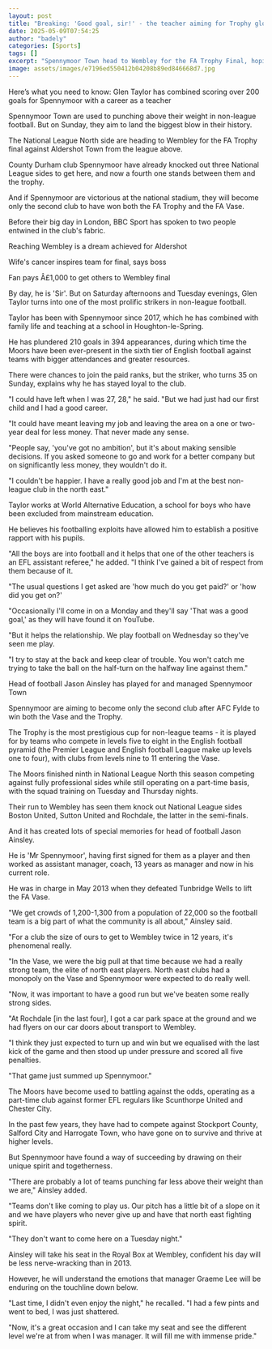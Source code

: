 ```yaml
---
layout: post
title: "Breaking: 'Good goal, sir!' - the teacher aiming for Trophy glory at Wembley"
date: 2025-05-09T07:54:25
author: "badely"
categories: [Sports]
tags: []
excerpt: "Spennymoor Town head to Wembley for the FA Trophy Final, hoping to complete a special non-league cup double."
image: assets/images/e7196ed550412b04208b89ed846668d7.jpg
---
```


Here’s what you need to know: Glen Taylor has combined scoring over 200 goals for Spennymoor with a career as a teacher

Spennymoor Town are used to punching above their weight in non-league football. But on Sunday, they aim to land the biggest blow in their history.

The National League North side are heading to Wembley for the FA Trophy final against Aldershot Town from the league above.

County Durham club Spennymoor have already knocked out three National League sides to get here, and now a fourth one stands between them and the trophy.

And if Spennymoor are victorious at the national stadium, they will become only the second club to have won both the FA Trophy and the FA Vase.

Before their big day in London, BBC Sport has spoken to two people entwined in the club's fabric.

Reaching Wembley is a dream achieved for Aldershot

Wife's cancer inspires team for final, says boss

Fan pays Â£1,000 to get others to Wembley final 

By day, he is 'Sir'. But on Saturday afternoons and Tuesday evenings, Glen Taylor turns into one of the most prolific strikers in non-league football.

Taylor has been with Spennymoor since 2017, which he has combined with family life and teaching at a school in Houghton-le-Spring.

He has plundered 210 goals in 394 appearances, during which time the Moors have been ever-present in the sixth tier of English football against teams with bigger attendances and greater resources.

There were chances to join the paid ranks, but the striker, who turns 35 on Sunday, explains why he has stayed loyal to the club.

"I could have left when I was 27, 28," he said. "But we had just had our first child and I had a good career.

"It could have meant leaving my job and leaving the area on a one or two-year deal for less money. That never made any sense.

"People say, 'you've got no ambition', but it's about making sensible decisions. If you asked someone to go and work for a better company but on significantly less money, they wouldn't do it.

"I couldn't be happier. I have a really good job and I'm at the best non-league club in the north east."    

Taylor works at World Alternative Education, a school for boys who have been excluded from mainstream education.

He believes his footballing exploits have allowed him to establish a positive rapport with his pupils.

"All the boys are into football and it helps that one of the other teachers is an EFL assistant referee," he added. "I think I've gained a bit of respect from them because of it.

"The usual questions I get asked are 'how much do you get paid?' or 'how did you get on?' 

"Occasionally I'll come in on a Monday and they'll say 'That was a good goal,' as they will have found it on YouTube.

"But it helps the relationship. We play football on Wednesday so they've seen me play. 

"I try to stay at the back and keep clear of trouble. You won't catch me trying to take the ball on the half-turn on the halfway line against them."

Head of football Jason Ainsley has played for and managed Spennymoor Town

Spennymoor are aiming to become only the second club after AFC Fylde to win both the Vase and the Trophy.

The Trophy is the most prestigious cup for non-league teams - it is played for by teams who compete in levels five to eight in the English football pyramid (the Premier League and English football League make up levels one to four), with clubs from levels nine to 11 entering the Vase.

The Moors finished ninth in National League North this season competing against fully professional sides while still operating on a part-time basis, with the squad training on Tuesday and Thursday nights.

Their run to Wembley has seen them knock out National League sides Boston United, Sutton United and Rochdale, the latter in the semi-finals.

And it has created lots of special memories for head of football Jason Ainsley.

He is 'Mr Spennymoor', having first signed for them as a player and then worked as assistant manager, coach, 13 years as manager and now in his current role.

He was in charge in May 2013 when they defeated Tunbridge Wells to lift the FA Vase.

"We get crowds of 1,200-1,300 from a population of 22,000 so the football team is a big part of what the community is all about," Ainsley said. 

"For a club the size of ours to get to Wembley twice in 12 years, it's phenomenal really.

"In the Vase, we were the big pull at that time because we had a really strong team, the elite of north east players. North east clubs had a monopoly on the Vase  and Spennymoor were expected to do really well.

"Now, it was important to have a good run but we've beaten some really strong sides.

"At Rochdale [in the last four], I got a car park space at the ground and we had flyers on our car doors about transport to Wembley.

"I think they just expected to turn up and win but we equalised with the last kick of the game and then stood up under pressure and scored all five penalties.

"That game just summed up Spennymoor."

The Moors have become used to battling against the odds, operating as a part-time club against former EFL regulars like Scunthorpe United and Chester City.

In the past few years, they have had to compete against Stockport County, Salford City and Harrogate Town, who have gone on to survive and thrive at higher levels.

But Spennymoor have found a way of succeeding by drawing on their unique spirit and togetherness.

"There are probably a lot of teams punching far less above their weight than we are," Ainsley added.

"Teams don't like coming to play us. Our pitch has a little bit of a slope on it and we have players who never give up and have that north east fighting spirit. 

"They don't want to come here on a Tuesday night."

Ainsley will take his seat in the Royal Box at Wembley, confident his day will be less nerve-wracking than in 2013.

However, he will understand the emotions that manager Graeme Lee will be enduring on the touchline down below.

"Last time, I didn't even enjoy the night," he recalled. "I had a few pints and went to bed, I was just shattered. 

"Now, it's a great occasion and I can take my seat and see the different level we're at from when I was manager. It will fill me with immense pride."  

